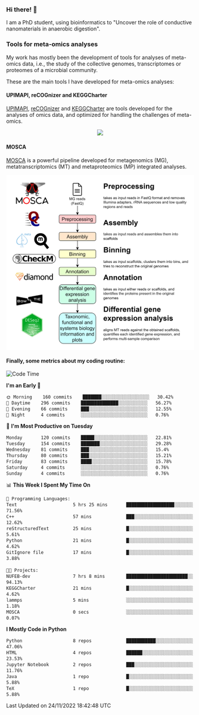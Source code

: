 ### Hi there! 👋

I am a PhD student, using bioinformatics to "Uncover the role of conductive nanomaterials in anaerobic digestion".

### Tools for meta-omics analyses

My work has mostly been the development of tools for analyses of meta-omics data, i.e., the study of the collective genomes, transcriptomes or proteomes of a microbial community.

These are the main tools I have developed for meta-omics analyses:

#### UPIMAPI, reCOGnizer and KEGGCharter

[UPIMAPI](https://github.com/iquasere/UPIMAPI), [reCOGnizer](https://github.com/iquasere/reCOGnizer) and [KEGGCharter](https://github.com/iquasere/KEGGCharter) are tools developed for the analyses of omics data, and optimized for handling the challenges of meta-omics.

<p align="center">
    <img src="assets/annotation_paper.png">
</p>

#### MOSCA

[MOSCA](https://github.com/iquasere/MOSCA) is a powerful pipeline developed for metagenomics (MG), metatranscriptomics (MT) and metaproteomics (MP) integrated analyses.

<p align="center">
    <img src="assets/mosca_workflow.png" align="center" width="700">
</p>


#### Finally, some metrics about my coding routine:

<!--START_SECTION:waka-->
![Code Time](http://img.shields.io/badge/Code%20Time-398%20hrs%2020%20mins-blue)

**I'm an Early 🐤** 

```text
🌞 Morning    160 commits    ███████░░░░░░░░░░░░░░░░░░   30.42% 
🌆 Daytime    296 commits    ██████████████░░░░░░░░░░░   56.27% 
🌃 Evening    66 commits     ███░░░░░░░░░░░░░░░░░░░░░░   12.55% 
🌙 Night      4 commits      ░░░░░░░░░░░░░░░░░░░░░░░░░   0.76%

```
📅 **I'm Most Productive on Tuesday** 

```text
Monday       120 commits    █████░░░░░░░░░░░░░░░░░░░░   22.81% 
Tuesday      154 commits    ███████░░░░░░░░░░░░░░░░░░   29.28% 
Wednesday    81 commits     ███░░░░░░░░░░░░░░░░░░░░░░   15.4% 
Thursday     80 commits     ███░░░░░░░░░░░░░░░░░░░░░░   15.21% 
Friday       83 commits     ████░░░░░░░░░░░░░░░░░░░░░   15.78% 
Saturday     4 commits      ░░░░░░░░░░░░░░░░░░░░░░░░░   0.76% 
Sunday       4 commits      ░░░░░░░░░░░░░░░░░░░░░░░░░   0.76%

```


📊 **This Week I Spent My Time On** 

```text
💬 Programming Languages: 
Text                     5 hrs 25 mins       ██████████████████░░░░░░░   71.56% 
C++                      57 mins             ███░░░░░░░░░░░░░░░░░░░░░░   12.62% 
reStructuredText         25 mins             █░░░░░░░░░░░░░░░░░░░░░░░░   5.61% 
Python                   21 mins             █░░░░░░░░░░░░░░░░░░░░░░░░   4.62% 
GitIgnore file           17 mins             █░░░░░░░░░░░░░░░░░░░░░░░░   3.88%

🐱‍💻 Projects: 
NUFEB-dev                7 hrs 8 mins        ███████████████████████░░   94.13% 
KEGGCharter              21 mins             █░░░░░░░░░░░░░░░░░░░░░░░░   4.62% 
lammps                   5 mins              ░░░░░░░░░░░░░░░░░░░░░░░░░   1.18% 
MOSCA                    0 secs              ░░░░░░░░░░░░░░░░░░░░░░░░░   0.07%

```

**I Mostly Code in Python** 

```text
Python                   8 repos             ███████████░░░░░░░░░░░░░░   47.06% 
HTML                     4 repos             ██████░░░░░░░░░░░░░░░░░░░   23.53% 
Jupyter Notebook         2 repos             ███░░░░░░░░░░░░░░░░░░░░░░   11.76% 
Java                     1 repo              █░░░░░░░░░░░░░░░░░░░░░░░░   5.88% 
TeX                      1 repo              █░░░░░░░░░░░░░░░░░░░░░░░░   5.88%

```



 Last Updated on 24/11/2022 18:42:48 UTC
<!--END_SECTION:waka-->
